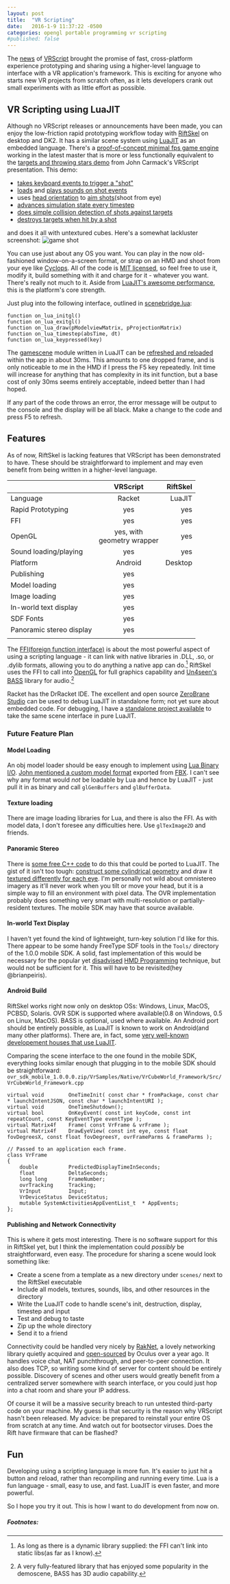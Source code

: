 ```yaml
---
layout: post
title:  "VR Scripting"
date:   2016-1-9 11:37:22 -0500
categories: opengl portable programming vr scripting
#published: false
---
```


The [news][live] of [VRScript][vrscript] brought the promise of fast, cross-platform experience prototyping and sharing using a higher-level language to interface with a VR application's framework. This is exciting for anyone who starts new VR projects from scratch often, as it lets developers crank out small experiments with as little effort as possible.

[live]: https://www.reddit.com/live/vn5n3360s4nz
[vrscript]: https://www.reddit.com/r/vrscript/

## VR Scripting using LuaJIT

Although no VRScript releases or announcements have been made, you can enjoy the low-friction rapid prototyping workflow today with [RiftSkel][RiftSkel] on desktop and DK2. It has a similar scene system using [LuaJIT][luajit] as an embedded language. There's a [proof-of-concept minimal fps game engine][gamescene] working in the latest master that is more or less functionally equivalent to the [targets and throwing stars demo][throwingstarsdemo] from John Carmack's VRScript presentation. This demo:

 - [takes keyboard events to trigger a "shot"][shootfunction]
 - [loads][sampleload] and [plays sounds on shot events][shootfunctionsound]
 - uses [head orientation][setoriginmat] to [aim shots][txshot](shoot from eye)
 - [advances simulation state every timestep][simstate]
 - [does simple collision detection of shots against targets][shotinter]
 - [destroys targets when hit by a shot][shotrem]

[throwingstarsdemo]: https://youtu.be/rMItsZq_n20?t=31m29s

[shootfunction]: https://bitbucket.org/jimbo00000/riftskel/src/11fa3fab7258ff4a3b8d7fc7608abfbc11fe515d/lua/scene/gamescene.lua?at=master&fileviewer=file-view-default#gamescene.lua-273
[shootfunctionsound]: https://bitbucket.org/jimbo00000/riftskel/src/11fa3fab7258ff4a3b8d7fc7608abfbc11fe515d/lua/scene/gamescene.lua?at=master&fileviewer=file-view-default#gamescene.lua-270
[setoriginmat]: https://bitbucket.org/jimbo00000/riftskel/src/11fa3fab7258ff4a3b8d7fc7608abfbc11fe515d/lua/scene/gamescene.lua?at=master&fileviewer=file-view-default#gamescene.lua-261
[shotinter]: https://bitbucket.org/jimbo00000/riftskel/src/11fa3fab7258ff4a3b8d7fc7608abfbc11fe515d/lua/scene/gamescene.lua?at=master&fileviewer=file-view-default#gamescene.lua-230
[shotrem]: https://bitbucket.org/jimbo00000/riftskel/src/11fa3fab7258ff4a3b8d7fc7608abfbc11fe515d/lua/scene/gamescene.lua?at=master&fileviewer=file-view-default#gamescene.lua-240
[txshot]: https://bitbucket.org/jimbo00000/riftskel/src/11fa3fab7258ff4a3b8d7fc7608abfbc11fe515d/lua/scene/gamescene.lua?at=master&fileviewer=file-view-default#gamescene.lua-254
[sampleload]: https://bitbucket.org/jimbo00000/riftskel/src/11fa3fab7258ff4a3b8d7fc7608abfbc11fe515d/lua/scene/gamescene.lua?at=master&fileviewer=file-view-default#gamescene.lua-144
[simstate]: https://bitbucket.org/jimbo00000/riftskel/src/11fa3fab7258ff4a3b8d7fc7608abfbc11fe515d/lua/scene/gamescene.lua?at=master&fileviewer=file-view-default#gamescene.lua-219


and does it all with untextured cubes. Here's a somewhat lackluster screenshot:
![game shot](/assets/gamecap2.PNG)

[RiftSkel]: https://bitbucket.org/jimbo00000/riftskel/
[luajit]: http://luajit.org/
[gamescene]: https://bitbucket.org/jimbo00000/riftskel/src/dfdad31a5df7e1fe434745be9d21866af2bb37b7/lua/scene/gamescene.lua?at=master&fileviewer=file-view-default

You can use just about any OS you want. You can play in the now old-fashioned window-on-a-screen format, or strap on an HMD and shoot from your eye like [Cyclops][Cyclops]. All of the code is [MIT licensed][mitlic], so feel free to use it, modify it, build something with it and charge for it - whatever you want. There's really not much to it. Aside from [LuaJIT's awesome performance][luajit_perf], this is the platform's core strength.

[Cyclops]: https://www.google.com/search?q=cyclops+x+men&safe=off&espv=2&biw=1122&bih=706&source=lnms&tbm=isch&sa=X&ved=0ahUKEwic_Krw3J3KAhUGyT4KHa4AAw0Q_AUIBigB#imgrc=qXsW1Gi8GVjPSM%3A
[luajit_perf]: http://luajit.org/performance.html

Just plug into the following interface, outlined in [scenebridge.lua][scenebridge]:

~~~
function on_lua_initgl()
function on_lua_exitgl()
function on_lua_draw(pModelviewMatrix, pProjectionMatrix)
function on_lua_timestep(absTime, dt)
function on_lua_keypressed(key)
~~~

[scenebridge]: https://bitbucket.org/jimbo00000/riftskel/src/11fa3fab7258ff4a3b8d7fc7608abfbc11fe515d/lua/scenebridge.lua?at=master&fileviewer=file-view-default


[mitlic]: https://bitbucket.org/jimbo00000/riftskel/src/11fa3fab7258ff4a3b8d7fc7608abfbc11fe515d/LICENSE?at=master&fileviewer=file-view-default

The [gamescene][gamescene] module written in LuaJIT can be [refreshed and reloaded][refresh] within the app in about 30ms. This amounts to one dropped frame, and is only noticeable to me in the HMD if I press the F5 key repeatedly. Init time will increase for anything that has complexity in its init function, but a base cost of only 30ms seems entirely acceptable, indeed better than I had hoped.

If any part of the code throws an error, the error message will be output to the console and the display will be all black. Make a change to the code and press F5 to refresh.

[refresh]: https://bitbucket.org/jimbo00000/riftskel/src/11fa3fab7258ff4a3b8d7fc7608abfbc11fe515d/src/main_glfw_ovrsdk08.cpp?at=master&fileviewer=file-view-default#main_glfw_ovrsdk08.cpp-436

## Features

As of now, RiftSkel is lacking features that VRScript has been demonstrated to have. These should be straightforward to implement and may even benefit from being written in a higher-level language.



|               | VRScript      | RiftSkel  |
| ------------- |:-------------:| -----:|
| Language      | Racket        | LuaJIT |
| Rapid Prototyping | yes | yes |
| FFI      | yes      |   yes |
| OpenGL   | yes, with<br>geometry wrapper      |   yes |
| Sound loading/playing | yes | yes |
| Platform | Android | Desktop |
| Publishing | yes | |
| Model loading | yes | |
| Image loading | yes | |
| In-world text display | yes | |
| SDF Fonts | yes | |
| Panoramic stereo display | yes | |
| | | |
  
The [FFI(foreign function interface)][ffi] is about the most powerful aspect of using a scripting language - it can link with native libraries in .DLL, .so, or .dylib formats, allowing you to do anything a native app can do.[^1] RiftSkel uses the FFI to call into [OpenGL][opengl] for full graphics capability and [Un4seen's BASS][bass] library for audio.[^2]

[ffi]: http://luajit.org/ext_ffi.html
[opengl]: https://www.khronos.org/
[bass]: http://www.un4seen.com/

Racket has the DrRacket IDE. The excellent and open source [ZeroBrane Studio][zbstudio] can be used to debug LuaJIT in standalone form; not yet sure about embedded code. For debugging, I have a [standalone project available][ogl-luajit] to take the same scene interface in pure LuaJIT.

[zbstudio]: http://studio.zerobrane.com/
[ogl-luajit]: https://bitbucket.org/jimbo00000/opengl-with-luajit

### Future Feature Plan

#### Model Loading
An obj model loader should be easy enough to implement using [Lua Binary I/O][lua_binaryio]. [John mentioned a custom model format][modelformat] exported from [FBX][FBX]. I can't see why any format would *not* be loadable by Lua and hence by LuaJIT - just pull it in as binary and call `glGenBuffers` and `glBufferData`.

[modelformat]: https://youtu.be/rMItsZq_n20?t=10m50s
[lua_binaryio]: http://www.lua.org/pil/21.2.2.html
[FBX]: https://en.wikipedia.org/wiki/FBX

#### Texture loading
There are image loading libraries for Lua, and there is also the FFI. As with model data, I don't foresee any difficulties here. Use `glTexImage2D` and friends.

#### Panoramic Stereo
There is [some free C++ code][OmniPano] to do this that could be ported to LuaJIT. The gist of it isn't too tough: [construct some cylindrical geometry][cylindergeom] and draw it [textured differently for each eye][texture_it]. I'm personally not wild about omnistereo imagery as it'll never work when you tilt or move your head, but it is a simple way to fill an environment with pixel data. The OVR implementation probably does something very smart with multi-resolution or partially-resident textures. The mobile SDK may have that source available.

[cylindergeom]: https://github.com/jimbo00000/OmniPano/blob/master/src/Panorama/PanoramaCylinder.cpp#L289
[texture_it]: https://github.com/jimbo00000/OmniPano/blob/master/src/Panorama/PanoramaCylinder.cpp#L363


[OmniPano]: https://github.com/jimbo00000/OmniPano

#### In-world Text Display

I haven't yet found the kind of lightweight, turn-key solution I'd like for this. There appear to be some handy FreeType SDF tools in the `Tools/` directory of the 1.0.0 mobile SDK. A solid, fast implementation of this would be necessary for the popular yet [disadvised][terrible_idea] [HMD Programming][hmdprogramming] technique, but would not be sufficient for it. This will have to be revisited(hey @brianpeiris).

[terrible_idea]: https://www.youtube.com/watch?v=rMItsZq_n20&feature=youtu.be&t=20m6s
[hmdprogramming]: https://www.reddit.com/r/hmdprogramming

#### Android Build
RiftSkel works right now only on desktop OSs: Windows, Linux, MacOS, PCBSD, Solaris. OVR SDK is supported where available(0.8 on Windows, 0.5 on Linux, MacOS). BASS is optional, used where available. An Android port should be entirely possible, as LuaJIT is known to work on Android(and many other platforms). There are, in fact, some [very well-known developement houses that use LuaJIT][otoy_post].

[otoy_post]: https://www.reddit.com/r/oculus/comments/3t34qc/thoughts_on_vrscript_from_tony_parisi/cx2v2h3


Comparing the scene interface to the one found in the mobile SDK, everything looks similar enough that plugging in to the mobile SDK should be straightforward:
`ovr_sdk_mobile_1.0.0.0.zip/VrSamples/Native/VrCubeWorld_Framework/Src/VrCubeWorld_Framework.cpp`

~~~
virtual void		OneTimeInit( const char * fromPackage, const char * launchIntentJSON, const char * launchIntentURI );
virtual void		OneTimeShutdown();
virtual bool		OnKeyEvent( const int keyCode, const int repeatCount, const KeyEventType eventType );
virtual Matrix4f	Frame( const VrFrame & vrFrame );
virtual Matrix4f	DrawEyeView( const int eye, const float fovDegreesX, const float fovDegreesY, ovrFrameParms & frameParms );

// Passed to an application each frame.
class VrFrame
{
	double			PredictedDisplayTimeInSeconds;
	float			DeltaSeconds;
	long long		FrameNumber;
	ovrTracking		Tracking;
	VrInput			Input;
	VrDeviceStatus	DeviceStatus;
	mutable SystemActivitiesAppEventList_t	* AppEvents;
};
~~~




#### Publishing and Network Connectivity
This is where it gets most interesting. There is no software support for this in RiftSkel yet, but I think the implementation could *possibly* be straightforward, even easy. The procedure for sharing a scene would look something like:

 - Create a scene from a template as a new directory under `scenes/` next to the RiftSkel executable
 - Include all models, textures, sounds, libs, and other resources in the directory
 - Write the LuaJIT code to handle scene's init, destruction, display, timestep and input
 - Test and debug to taste
 - Zip up the whole directory
 - Send it to a friend

Connectivity could be handled very nicely by [RakNet][raknet], a lovely networking library quietly acquired and [open-sourced][raknet_license] by Oculus over a year ago. It handles voice chat, NAT punchthrough, and peer-to-peer connection. It also does TCP, so writing some kind of server for content should be entirely possible. Discovery of scenes and other users would greatly benefit from a centralized server somewhere with search interface, or you could just hop into a chat room and share your IP address.

Of course it will be a massive security breach to run untested third-party code on your machine. My guess is that security is the reason why VRScript hasn't been released. My advice: be prepared to reinstall your entire OS from scratch at any time. And watch out for bootsector viruses. Does the Rift have firmware that can be flashed?

[raknet]: https://github.com/OculusVR/RakNet
[raknet_license]: https://github.com/OculusVR/RakNet/blob/master/LICENSE

## Fun

Developing using a scripting language is more fun. It's easier to just hit a button and reload, rather than recompiling and running every time. Lua is a fun language - small, easy to use, and fast. LuaJIT is even faster, and more powerful.

So I hope you try it out. This is how I want to do development from now on.

##### Footnotes:

[^1]: As long as there is a dynamic library supplied: the FFI can't link into static libs(as far as I know).
[^2]: A very fully-featured library that has enjoyed some popularity in the demoscene, BASS has 3D audio capability.

